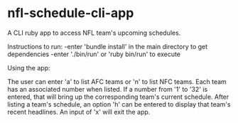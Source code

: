 # nfl-schedule-cli-app
A CLI ruby app to access NFL team's upcoming schedules.

Instructions to run:
-enter 'bundle install' in the main directory to get dependencies
-enter './bin/run' or 'ruby bin/run' to execute

Using the app:

The user can enter 'a' to list AFC teams or 'n' to list NFC teams. Each team has an associated number when listed. If a number from '1' to '32' is entered, that will bring up the corresponding team's current schedule. After listing a team's schedule, an option 'h' can be entered to display that team's recent headlines. An input of 'x' will exit the app.
